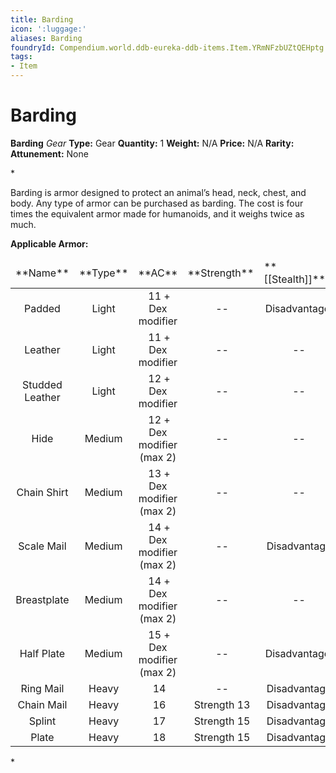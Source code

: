 ```yaml
---
title: Barding
icon: ':luggage:'
aliases: Barding
foundryId: Compendium.world.ddb-eureka-ddb-items.Item.YRmNFzbUZtQEHptg
tags:
- Item
---
```


# Barding

**Barding**
_Gear_
**Type:** Gear
**Quantity:** 1
**Weight:** N/A
**Price:** N/A
**Rarity:** 
**Attunement:** None

*<p>Barding is armor designed to protect an animal’s head, neck, chest, and body. Any type of armor can be purchased as barding. The cost is four times the equivalent armor made for humanoids, and it weighs twice as much.

**Applicable Armor:**</p>
<table>
<thead>
<tr>
<td>**Name**</td>
<td>**Type**</td>
<td>**AC**</td>
<td>**Strength**</td>
<td>**[[Stealth]]**</td>
</tr>
</thead>
<tbody>
<tr>
<td style="text-align:center">Padded</td>
<td style="text-align:center">Light</td>
<td style="text-align:center"> 11 + Dex modifier</td>
<td style="text-align:center"> --</td>
<td style="text-align:center">Disadvantage</td>
</tr>
<tr>
<td style="text-align:center">Leather</td>
<td style="text-align:center">Light</td>
<td style="text-align:center"> 11 + Dex modifier</td>
<td style="text-align:center"> --</td>
<td style="text-align:center"> --</td>
</tr>
<tr>
<td style="text-align:center">Studded Leather</td>
<td style="text-align:center">Light</td>
<td style="text-align:center"> 12 + Dex modifier</td>
<td style="text-align:center"> --</td>
<td style="text-align:center"> --</td>
</tr>
<tr>
<td style="text-align:center">Hide</td>
<td style="text-align:center">Medium</td>
<td style="text-align:center"> 12 + Dex modifier (max 2)</td>
<td style="text-align:center"> --</td>
<td style="text-align:center"> --</td>
</tr>
<tr>
<td style="text-align:center">Chain Shirt</td>
<td style="text-align:center">Medium</td>
<td style="text-align:center"> 13 + Dex modifier (max 2)</td>
<td style="text-align:center"> --</td>
<td style="text-align:center"> --</td>
</tr>
<tr>
<td style="text-align:center">Scale Mail</td>
<td style="text-align:center">Medium</td>
<td style="text-align:center"> 14 + Dex modifier (max 2)</td>
<td style="text-align:center"> --</td>
<td style="text-align:center"> Disadvantage</td>
</tr>
<tr>
<td style="text-align:center">Breastplate</td>
<td style="text-align:center">Medium</td>
<td style="text-align:center"> 14 + Dex modifier (max 2)</td>
<td style="text-align:center"> --</td>
<td style="text-align:center"> --</td>
</tr>
<tr>
<td style="text-align:center">Half Plate</td>
<td style="text-align:center">Medium</td>
<td style="text-align:center"> 15 + Dex modifier (max 2)</td>
<td style="text-align:center"> --</td>
<td style="text-align:center">Disadvantage</td>
</tr>
<tr>
<td style="text-align:center">Ring Mail</td>
<td style="text-align:center">Heavy</td>
<td style="text-align:center"> 14</td>
<td style="text-align:center"> --</td>
<td style="text-align:center"> Disadvantage</td>
</tr>
<tr>
<td style="text-align:center">Chain Mail</td>
<td style="text-align:center">Heavy</td>
<td style="text-align:center"> 16</td>
<td style="text-align:center"> Strength 13</td>
<td style="text-align:center"> Disadvantage</td>
</tr>
<tr>
<td style="text-align:center">Splint</td>
<td style="text-align:center">Heavy</td>
<td style="text-align:center"> 17</td>
<td style="text-align:center"> Strength 15</td>
<td style="text-align:center"> Disadvantage</td>
</tr>
<tr>
<td style="text-align:center">Plate</td>
<td style="text-align:center">Heavy</td>
<td style="text-align:center"> 18</td>
<td style="text-align:center"> Strength 15</td>
<td style="text-align:center"> Disadvantage</td>
</tr>
</tbody>
</table>*